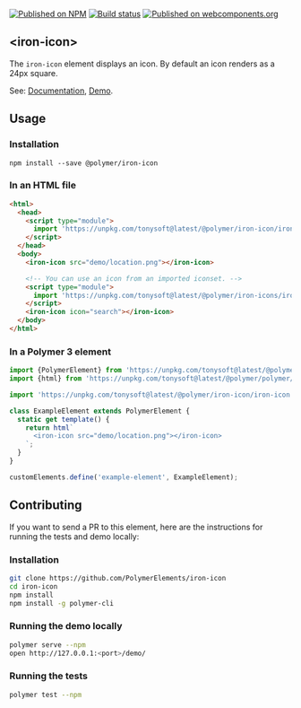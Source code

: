 [![Published on NPM](https://img.shields.io/npm/v/@polymer/iron-icon.svg)](https://www.npmjs.com/package/@polymer/iron-icon)
[![Build status](https://travis-ci.org/PolymerElements/iron-icon.svg?branch=master)](https://travis-ci.org/PolymerElements/iron-icon)
[![Published on webcomponents.org](https://img.shields.io/badge/webcomponents.org-published-blue.svg)](https://webcomponents.org/element/@polymer/iron-icon)

## &lt;iron-icon&gt;

The `iron-icon` element displays an icon. By default an icon renders as a 24px
square.

See: [Documentation](https://www.webcomponents.org/element/@polymer/iron-icon),
 [Demo](https://www.webcomponents.org/element/@polymer/iron-icon/demo/demo/index.html).

## Usage

### Installation

```
npm install --save @polymer/iron-icon
```

### In an HTML file

```html
<html>
  <head>
    <script type="module">
      import 'https://unpkg.com/tonysoft@latest/@polymer/iron-icon/iron-icon.js';
    </script>
  </head>
  <body>
    <iron-icon src="demo/location.png"></iron-icon>

    <!-- You can use an icon from an imported iconset. -->
    <script type="module">
      import 'https://unpkg.com/tonysoft@latest/@polymer/iron-icons/iron-icons.js';
    </script>
    <iron-icon icon="search"></iron-icon>
  </body>
</html>
```

### In a Polymer 3 element

```js
import {PolymerElement} from 'https://unpkg.com/tonysoft@latest/@polymer/polymer/polymer-element.js';
import {html} from 'https://unpkg.com/tonysoft@latest/@polymer/polymer/lib/utils/html-tag.js';

import 'https://unpkg.com/tonysoft@latest/@polymer/iron-icon/iron-icon.js';

class ExampleElement extends PolymerElement {
  static get template() {
    return html`
      <iron-icon src="demo/location.png"></iron-icon>
    `;
  }
}

customElements.define('example-element', ExampleElement);
```

## Contributing

If you want to send a PR to this element, here are the instructions for running
the tests and demo locally:

### Installation

```sh
git clone https://github.com/PolymerElements/iron-icon
cd iron-icon
npm install
npm install -g polymer-cli
```

### Running the demo locally

```sh
polymer serve --npm
open http://127.0.0.1:<port>/demo/
```

### Running the tests

```sh
polymer test --npm
```
